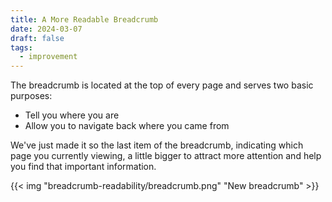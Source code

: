 ```yaml
---
title: A More Readable Breadcrumb
date: 2024-03-07
draft: false
tags:
  - improvement
---
```


The breadcrumb is located at the top of every page and serves two basic purposes:

- Tell you where you are
- Allow you to navigate back where you came from

We've just made it so the last item of the breadcrumb, indicating which page you currently viewing, a little bigger to attract more attention and help you find that important information.

{{< img "breadcrumb-readability/breadcrumb.png" "New breadcrumb" >}}
